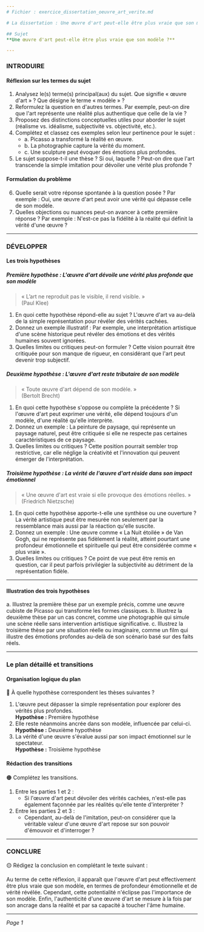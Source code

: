 ```yaml
---
# Fichier : exercice_dissertation_oeuvre_art_verite.md

# La dissertation : Une œuvre d'art peut-elle être plus vraie que son modèle ?

## Sujet
**Une œuvre d'art peut-elle être plus vraie que son modèle ?**

---
```


### INTRODUIRE

#### Réflexion sur les termes du sujet

1. Analysez le(s) terme(s) principal(aux) du sujet. Que signifie « œuvre d'art » ? Que désigne le terme « modèle » ?
2. Reformulez la question en d'autres termes. Par exemple, peut-on dire que l'art représente une réalité plus authentique que celle de la vie ? 
3. Proposez des distinctions conceptuelles utiles pour aborder le sujet (réalisme vs. idéalisme, subjectivité vs. objectivité, etc.).
4. Complétez et classez ces exemples selon leur pertinence pour le sujet :
   - a. Picasso a transformé la réalité en œuvre.
   - b. La photographie capture la vérité du moment.
   - c. Une sculpture peut évoquer des émotions plus profondes.
5. Le sujet suppose-t-il une thèse ? Si oui, laquelle ? Peut-on dire que l'art transcende la simple imitation pour dévoiler une vérité plus profonde ?

#### Formulation du problème

6. Quelle serait votre réponse spontanée à la question posée ? Par exemple : Oui, une œuvre d'art peut avoir une vérité qui dépasse celle de son modèle.
7. Quelles objections ou nuances peut-on avancer à cette première réponse ? Par exemple : N'est-ce pas la fidélité à la réalité qui définit la vérité d'une œuvre ?

---

### DÉVELOPPER

#### Les trois hypothèses

##### Première hypothèse : L'œuvre d'art dévoile une vérité plus profonde que son modèle

> « L’art ne reproduit pas le visible, il rend visible. »  
> (Paul Klee)

1. En quoi cette hypothèse répond-elle au sujet ? L'œuvre d'art va au-delà de la simple représentation pour révéler des vérités cachées.
2. Donnez un exemple illustratif : Par exemple, une interprétation artistique d'une scène historique peut révéler des émotions et des vérités humaines souvent ignorées.
3. Quelles limites ou critiques peut-on formuler ? Cette vision pourrait être critiquée pour son manque de rigueur, en considérant que l'art peut devenir trop subjectif.

##### Deuxième hypothèse : L'œuvre d'art reste tributaire de son modèle

> « Toute œuvre d'art dépend de son modèle. »  
> (Bertolt Brecht)

1. En quoi cette hypothèse s'oppose ou complète la précédente ? Si l'œuvre d'art peut exprimer une vérité, elle dépend toujours d'un modèle, d'une réalité qu'elle interprète.
2. Donnez un exemple : La peinture de paysage, qui représente un paysage naturel, peut être critiquée si elle ne respecte pas certaines caractéristiques de ce paysage.
3. Quelles limites ou critiques ? Cette position pourrait sembler trop restrictive, car elle néglige la créativité et l'innovation qui peuvent émerger de l'interprétation.

##### Troisième hypothèse : La vérité de l'œuvre d'art réside dans son impact émotionnel

> « Une œuvre d'art est vraie si elle provoque des émotions réelles. »  
> (Friedrich Nietzsche)

1. En quoi cette hypothèse apporte-t-elle une synthèse ou une ouverture ? La vérité artistique peut être mesurée non seulement par la ressemblance mais aussi par la réaction qu'elle suscite.
2. Donnez un exemple : Une œuvre comme « La Nuit étoilée » de Van Gogh, qui ne représente pas fidèlement la réalité, atteint pourtant une profondeur émotionnelle et spirituelle qui peut être considérée comme « plus vraie ».
3. Quelles limites ou critiques ? Ce point de vue peut être remis en question, car il peut parfois privilégier la subjectivité au détriment de la représentation fidèle.

---

#### Illustration des trois hypothèses

a. Illustrez la première thèse par un exemple précis, comme une œuvre cubiste de Picasso qui transforme les formes classiques.
b. Illustrez la deuxième thèse par un cas concret, comme une photographie qui simule une scène réelle sans intervention artistique significative.
c. Illustrez la troisième thèse par une situation réelle ou imaginaire, comme un film qui illustre des émotions profondes au-delà de son scénario basé sur des faits réels.

---

### Le plan détaillé et transitions

#### Organisation logique du plan

🔴 À quelle hypothèse correspondent les thèses suivantes ?

1. L'œuvre peut dépasser la simple représentation pour explorer des vérités plus profondes.  
   **Hypothèse :** Première hypothèse
2. Elle reste néanmoins ancrée dans son modèle, influencée par celui-ci.  
   **Hypothèse :** Deuxième hypothèse
3. La vérité d'une œuvre s'évalue aussi par son impact émotionnel sur le spectateur.  
   **Hypothèse :** Troisième hypothèse

#### Rédaction des transitions

🟠 Complétez les transitions.

1. Entre les parties 1 et 2 :  
   - Si l'œuvre d'art peut dévoiler des vérités cachées, n'est-elle pas également façonnée par les réalités qu'elle tente d'interpréter ?
2. Entre les parties 2 et 3 :  
   - Cependant, au-delà de l'imitation, peut-on considérer que la véritable valeur d'une œuvre d'art repose sur son pouvoir d'émouvoir et d'interroger ?

---

### CONCLURE

🟡 Rédigez la conclusion en complétant le texte suivant :

Au terme de cette réflexion, il apparaît que l'œuvre d'art peut effectivement être plus vraie que son modèle, en termes de profondeur émotionnelle et de vérité révélée. Cependant, cette potentialité n'éclipse pas l'importance de son modèle. Enfin, l'authenticité d'une œuvre d'art se mesure à la fois par son ancrage dans la réalité et par sa capacité à toucher l'âme humaine.

--- 

*Page 1*